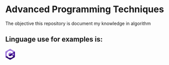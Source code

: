 # Advanced Programming Techniques

  <p>
  The objective this repository is document my knowledge in algorithm
  </p>


## Linguage use for examples is:
 <img src="c-sharp.svg" width="30" alt="C sharp">